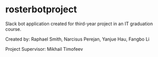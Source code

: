 # rosterbotproject
Slack bot application created for third-year project in an IT graduation course.

Created by:
    Raphael Smith, Narcisus Perejan, Yanjue Hau, Fangbo Li

Project Supervisor:
    Mikhail Timofeev

